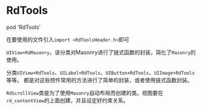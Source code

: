 # RdTools

pod 'RdTools'

在要使用的文件引入`import <RdToolsHeader.h>`即可

`UIView+RdMasonry`，该分类对Masonry进行了链式函数的封装，简化了`Masonry`的使用。

分类`UIView+RdTools`、`UILabel+RdTools`、`UIButton+RdTools`、`UIImage+RdTools`等等。
都是对这些控件常用的方法进行了简单的封装，或者使用链式函数封装。

`RdScrollView`类是为了使用`Masonry`自动布局而创建的类。视图要在`rd_contentView`的上面创建，并且设定好约束关系。
